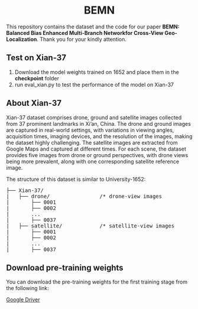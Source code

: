 # <div align="center">BEMN</div>
This repository contains the dataset and the code for our paper **BEMN: Balanced Bias Enhanced Multi-Branch Networkfor Cross-View Geo-Localization**. Thank you for your kindly attention.
## Test on Xian-37
1. Download the model weights trained on 1652 and place them in the **checkpoint** folder
2. run eval_xian.py to test the performance of the model on Xian-37
## About Xian-37
Xian-37 dataset comprises drone, ground and satellite images collected from 37 prominent landmarks in Xi’an, China. The drone and ground images are captured in real-world settings, with variations in viewing angles, acquisition times, imaging devices, and the resolution of the images, making the dataset highly challenging. The satellite images are extracted from Google Maps and captured at different times. For each scene, the dataset provides five images from drone or ground perspectives, with drone views being more prevalent, along with one corresponding satellite reference image.

The structure of this dataset is similar to University-1652:
<pre>├── Xian-37/
|   ├── drone/                /* drone-view images
|       ├── 0001
|       ├── 0002
|       ...
|       ├── 0037
|   ├── satellite/            /* satellite-view images
|       ├── 0001
|       ├── 0002
|       ...
|       ├── 0037</pre>
## Download pre-training weights
You can download the pre-training weights for the first training stage from the following link:

[Google Driver](https://drive.google.com/drive/folders/1eb9a_hneTnso-wYW9HgCZAwz71wejObv?usp=drive_link)

